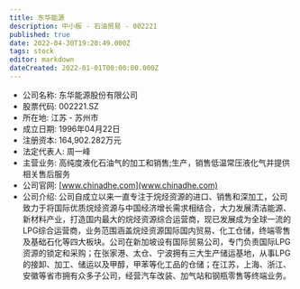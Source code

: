 ```yaml
---
title: 东华能源
description: 中小板 - 石油贸易 - 002221
published: true
date: 2022-04-30T19:20:49.000Z
tags: stock
editor: markdown
dateCreated: 2022-01-01T00:00:00.000Z
---
```


- 公司名称: 东华能源股份有限公司
- 股票代码: 002221.SZ
- 所在地: 江苏 - 苏州市
- 成立日期: 1996年04月22日
- 注册资本: 164,902.282万元
- 法定代表人: 周一峰
- 主营业务: 高纯度液化石油气的加工和销售;生产，销售低温常压液化气并提供相关售后服务
- 公司官网: [www.chinadhe.com](www.chinadhe.com)
- 公司介绍: 公司自成立以来一直专注于烷烃资源的进口、销售和深加工，公司致力于将国际优质烷烃资源与中国经济增长需求相结合，大力发展清洁能源、新材料产业，打造国内最大的烷烃资源综合运营商，现已发展成为全球一流的LPG综合运营商，业务范围涵盖烷烃资源国际国内贸易、化工仓储，终端零售及基础石化等四大板块。公司在新加坡设有国际贸易公司，专门负责国际LPG资源的锁定和采购；在张家港、太仓、宁波拥有三大生产储运基地，从事LPG的接卸、加工、储运以及甲醇，甲苯等化工品的仓储；在江苏，上海、浙江、安徽等省市拥有众多子公司，经营汽车改装、加气站和钢瓶零售等终端业务。


